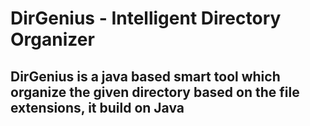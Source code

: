 # DirGenius - Intelligent Directory Organizer 
## DirGenius is a java based smart tool which organize the given directory based on the file extensions, it build on Java
